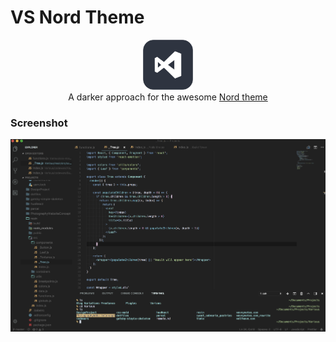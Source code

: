 # VS Nord Theme

<div align='center'>
  <img src='https://raw.githubusercontent.com/koimoee/VSNordTheme/main/assets/icon2.png' alt='logo' width='80px' >
  <div>
  A darker approach for the awesome <a target='_blank' href='https://github.com/arcticicestudio/nord-visual-studio-code'>Nord theme</a>
  </div>
</div>

### Screenshot

![screenshot](assets/demo.png)
